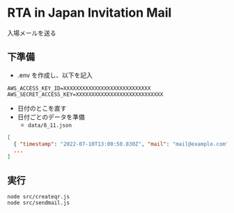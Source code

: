 # RTA in Japan Invitation Mail

入場メールを送る

## 下準備

- .env を作成し、以下を記入

```
AWS_ACCESS_KEY_ID=XXXXXXXXXXXXXXXXXXXXXXXXXXXX
AWS_SECRET_ACCESS_KEY=XXXXXXXXXXXXXXXXXXXXXXXXXXXX
```

- 日付のとこを直す
- 日付ごとのデータを準備
  - `data/8_11.json`

```json
[
  { "timestamp": "2022-07-10T13:00:50.830Z", "mail": "mail@example.com", "name": "なまえ", "code": "111111111111111111111111111111111" },
  ...
]
```

## 実行

```shell
node src/createqr.js
node src/sendmail.js
```

